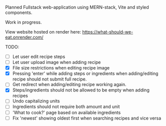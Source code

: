 Planned Fullstack web-application using MERN-stack, Vite and styled components.

Work in progress.

View website hosted on render here:
https://what-should-we-eat.onrender.com/

TODO:
- [ ] Let user edit recipe steps
- [ ] Let user upload image when adding recipe
- [X] File size restrictions when editing recipe image
- [X] Pressing 'enter' while adding steps or ingredients when adding/editing recipe should not submit full recipe.
- [ ] Get redirect when adding/editing recipe working again.
- [X] Steps/ingredients should not be allowed to be empty when adding recipes
- [ ] Undo capitalizing units
- [ ] Ingredients should not require both amount and unit
- [ ] 'What to cook?' page based on available ingredients
- [ ] Fix 'newest' showing oldest first when searching recipes and vice versa
